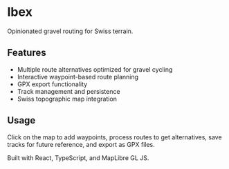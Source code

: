 # Ibex

Opinionated gravel routing for Swiss terrain.

## Features

- Multiple route alternatives optimized for gravel cycling
- Interactive waypoint-based route planning
- GPX export functionality
- Track management and persistence
- Swiss topographic map integration

## Usage

Click on the map to add waypoints, process routes to get alternatives, save tracks for future reference, and export as GPX files.

Built with React, TypeScript, and MapLibre GL JS.